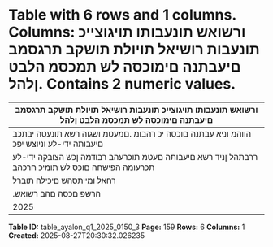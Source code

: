 # Table with 6 rows and 1 columns. Columns: ורשואש תונעבותו תויגוצייכ תונעבות רושיאל תויולת תושקב תרגסמב םיעבתנה םימוכסה לש תמכסמ הלבט ןלהל. Contains 2 numeric values.

| ורשואש תונעבותו תויגוצייכ תונעבות רושיאל תויולת תושקב תרגסמב םיעבתנה םימוכסה לש תמכסמ הלבט ןלהל |
|---|
| הווהמ וניא עבתנה םוכסה יכ רהבומ .םמעטמ ושגוה רשא תונעטה יבתכב םיעבותה ידי-לע וניוצש יפכ | תויגוציי תועיבתכ |
| ררבתהל ןניד רשא םיעבותה םעטמ תוכרעהב רבודמה ןכש הצובקה ידי-לע תכרעומה הפישחה םוכס לש תומיכ חרכהב |
| רחאל ומייתסהש םיכילה תוברל | ומייתסהש םיכילה תללוכ הניא ןלהל הלבטה יכ רהבומ דוע .יטפשמה ךילהה תרגסמב |
| .הרשפ םכסה םהב רשואש |
| 2025 | ינויב 30 םויל |

**Table ID:** table_ayalon_q1_2025_0150_3
**Page:** 159
**Rows:** 6
**Columns:** 1
**Created:** 2025-08-27T20:30:32.026235
